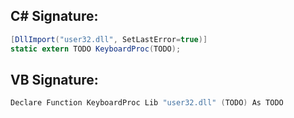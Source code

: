 
## C# Signature:
```cs
[DllImport("user32.dll", SetLastError=true)]
static extern TODO KeyboardProc(TODO);
```

## VB Signature:
```cs
Declare Function KeyboardProc Lib "user32.dll" (TODO) As TODO
```
